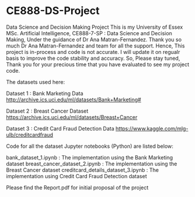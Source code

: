# CE888-DS-Project
Data Science and Decision Making Project 
This is my University of Essex MSc. Artificial Intelligence, CE888-7-SP : Data Science and Decision Making, Under the guidance of Dr Ana Matran-Fernandez. 
Thank you so much Dr Ana Matran-Fernandez and team for all the support.
Hence, This project is  in-process and code is not accurate. I will update it on regualr basis to improve the code stability and accuracy. 
So, Please stay tuned, Thank you for your precious time that you have evaluated to see my project code.


The datasets used here:

Dataset 1 : Bank Marketing Data http://archive.ics.uci.edu/ml/datasets/Bank+Marketing#

Dataset 2 : Breast Cancer Dataset https://archive.ics.uci.edu/ml/datasets/Breast+Cancer

Dataset 3 : Credit Card Fraud Detection Data https://www.kaggle.com/mlg-ulb/creditcardfraud

Code for all the dataset Jupyter notebooks (Python) are listed below:

bank_dataset_1.ipynb : The implementation using the Bank Marketing dataset
breast_cancer_dataset_2.ipynb : The implementation using the Breast Cancer dataset
creditcard_details_dataset_3.ipynb : The implementation using Credit Card Fraud Detection dataset

Please find the Report.pdf for initial proposal of the project

